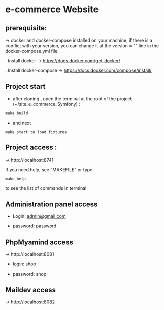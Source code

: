 #  e-commerce Website


## prerequisite: 

-> docker and docker-compose installed on your machine, if there is a conflict with your version, you can change it at the version = "" line in the docker-compose.yml file 

. Install docker -> https://docs.docker.com/get-docker/

. Install docker-compose -> https://docs.docker.com/compose/install/

## Project start  

* after cloning , open the terminal at the root of the project (~/site_e_commerce_Symfony) : 

``` 
make build
``` 
* and next 

``` 
make start to load fixtures
``` 
## Project access : 

-> http://localhost:8741

If you need help, see "MAKEFILE" or type

``` 
make help
``` 
to see the list of commands in terminal 


## Administration panel access

* Login: admin@gmail.com 

* password: password


## PhpMyamind access
 
->  http://localhost:8081

* login: shop

* password: shop 

## Maildev access

-> http://localhost:8082

